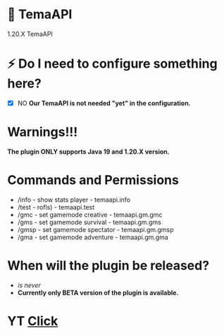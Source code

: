 # 🔌 **TemaAPI**
1.20.Х TemaAPI

# ⚡ Do I need to configure something here?
- [x] NO
**Our TemaAPI is not needed "yet" in the configuration.**

# Warnings!!!
**The plugin ONLY supports Java 19 and 1.20.X version.**

# Commands and Permissions
- /info - show stats player - temaapi.info
- /test - rofls) - temaapi.test
- /gmc - set gamemode creative - temaapi.gm.gmc
- /gms - set gamemode survival - temaapi.gm.gms
- /gmsp - set gamemode spectator - temaapi.gm.gmsp
- /gma - set gamemode adventure - temaapi.gm.gma

# When will the plugin be released?
- *is never*
- **Currently only BETA version of the plugin is available.**

# YT [Click](https://www.youtube.com/channel/UCnPLPCA_lq8CWKdNW5RXoZg)
